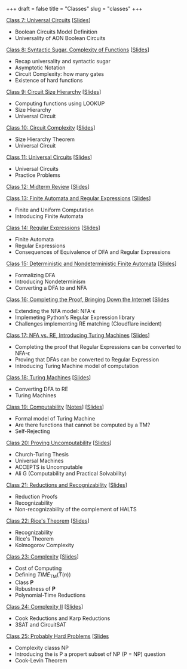 +++
draft = false
title = "Classes"
slug = "classes"
+++

[Class 7: Universal Circuits](/class7) [[Slides](https://www.dropbox.com/s/1sbdh70qq6javef/class7.pdf?dl=0)]
- Boolean Circuits Model Definition
- Universality of AON Boolean Circuits

[Class 8: Syntactic Sugar, Complexity of Functions](/class8) [[Slides](https://www.dropbox.com/s/bdsu8m6zp4h369w/class8.pdf?dl=0)]
- Recap universality and syntactic sugar
- Asymptotic Notation
- Circuit Complexity: how many gates
- Existence of hard functions

[Class 9: Circuit Size Hierarchy](/class9) [[Slides](https://www.dropbox.com/s/29ge0bwnmumdt5b/class9.pdf?dl=0)]
- Computing functions using LOOKUP
- Size Hierarchy
- Universal Circuit

[Class 10: Circuit Complexity](/class10) [[Slides](https://www.dropbox.com/s/ui767kegs2u4aa8/class10.pdf?dl=0)]
- Size Hierarchy Theorem
- Universal Circuit

[Class 11: Universal Circuits](/class11) [[Slides](https://www.dropbox.com/s/rgam4q3tlbx6wq8/class11.pdf?dl=0)]
- Universal Circuits
- Practice Problems

[Class 12: Midterm Review](/class12) [[Slides](https://www.dropbox.com/s/xa0z6jewnhu9jji/class12.pdf?dl=0)]

[Class 13: Finite Automata and Regular Expressions](/class13) [[Slides](https://www.dropbox.com/s/p1iru3eklm51m3e/class13.pdf?dl=0)]
- Finite and Uniform Computation
- Introducing Finite Automata

[Class 14: Regular Expressions](/class14) [[Slides](https://www.dropbox.com/s/123gfvltu504te9/class14.pdf?dl=0)]
- Finite Automata
- Regular Expressions
- Consequences of Equivalence of DFA and Regular Expressions

[Class 15: Deterministic and Nondeterministic Finite Automata](/class15) [[Slides](https://www.dropbox.com/s/zczgqmtshw7cllk/class15.pdf?dl=0)]
- Formalizing DFA
- Introducing Nondeterminism
- Converting a DFA to and NFA

[Class 16: Completing the Proof, Bringing Down the Internet](/class16/) [[Slides](https://www.dropbox.com/s/h31y0k91iektktb/class16.pdf?dl=0)
- Extending the NFA model: NFA-&varepsilon;
- Implemeting Python's Regular Expression library
- Challenges implementing RE matching (Cloudflare incident)

[Class 17: NFA vs. RE, Introducing Turing Machines](/class17) [[Slides](https://www.dropbox.com/s/zgb916gyqi087jo/class17.pdf?dl=0)]  
- Completing the proof that Regular Expressions can be converted to NFA-&varepsilon;
- Proving that DFAs can be converted to Regular Expression
- Introducing Turing Machine model of computation

[Class 18: Turing Machines](/class18) [[Slides](https://www.dropbox.com/s/8r79pklw5weuney/class18.pdf?dl=0)]
- Converting DFA to RE
- Turing Machines

[Class 19: Computability](/class19) [[Notes](http://localhost:1313/docs/tmnotes.pdf)] [[Slides](https://www.dropbox.com/s/wkk6b2itoncgqul/class19.pdf?dl=0)]
- Formal model of Turing Machine
- Are there functions that cannot be computed by a TM?
- Self-Rejecting

[Class 20: Proving Uncomputability](/class20) [[Slides](https://www.dropbox.com/s/r5v70s5acql8k9b/class20.pdf?dl=0)]
- Church-Turing Thesis
- Universal Machines
- ACCEPTS is Uncomputable
- Ali G (Computability and Practical Solvability)

[Class 21: Reductions and Recognizability](/class21) [[Slides](https://www.dropbox.com/s/orpme8k2ld264k6/class21.pdf?dl=0)]
- Reduction Proofs
- Recognizability
- Non-recognizability of the complement of HALTS

[Class 22: Rice's Theorem](/class22) [[Slides](https://www.dropbox.com/s/todwiwrz55rk3zz/class22.pdf?dl=0)]
- Recognizability
- Rice's Theorem
- Kolmogorov Complexity

[Class 23: Complexity](/class23) [[Slides](https://www.dropbox.com/s/2vmiv30msouz2vy/class23.pdf?dl=0)]
- Cost of Computing
- Defining _TIME_<sub>TM</sub>(_T_(_n_))
- Class <b>P</b>
- Robustness of <b>P</b>
- Polynomial-Time Reductions

[Class 24: Complexity II](/class24) [[Slides](https://www.dropbox.com/s/0dd0ryl36xv54sd/class24.pdf?dl=0)]
- Cook Reductions and Karp Reductions
- 3SAT and CircuitSAT

[Class 25: Probably Hard Problems](/class25) [[Slides](https://www.dropbox.com/s/75jnbnk1ygipb75/class25.pdf?dl=0)
- Complexity classs NP
- Introducing the is P a propert subset of NP (P = NP) question
- Cook-Levin Theorem
